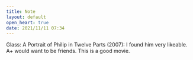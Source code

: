 ```yaml
---
title: Note
layout: default
open_heart: true
date: 2021/11/11 07:34
---
```


Glass: A Portrait of Philip in Twelve Parts (2007): I found him very likeable. A+ would want to be friends. This is a good movie.
